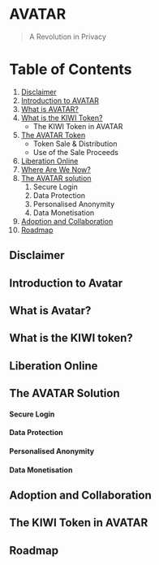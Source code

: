 # AVATAR
> A Revolution in Privacy

# Table of Contents
1. [Disclaimer](#disclaimer)
2. [Introduction to AVATAR](#introduction)
3. [What is AVATAR?](#what-is-avatar)
4. [What is the KIWI Token?](#what-is-kiwi-token)
    - The KIWI Token in AVATAR
5. [The AVATAR Token](#what-is-avatar-token)
    - Token Sale & Distribution
    - Use of the Sale Proceeds
6. [Liberation Online](#liberation-online)
7. [Where Are We Now?](#where-are-we-now)
8. [The AVATAR solution](#avatar-solution)
    1. Secure Login
    2. Data Protection
    3. Personalised Anonymity
    4. Data Monetisation
9. [Adoption and Collaboration](#adoption)
11. [Roadmap](#roadmap)

## Disclaimer <a name="disclaimer"></a>

## Introduction to Avatar <a name="introduction"></a>

## What is Avatar? <a name="what-is-avatar"></a>

## What is the KIWI token? <a name="what-is-kiwi-token"></a>

## Liberation Online <a name="liberation-online"></a>

## The AVATAR Solution <a name="avatar-solution"></a>

#### Secure Login
#### Data Protection
#### Personalised Anonymity
#### Data Monetisation

## Adoption and Collaboration <a name="adoption"></a>

## The KIWI Token in AVATAR <a name="kiwi-in-avatar"></a>

## Roadmap <a name="roadmap"></a>

